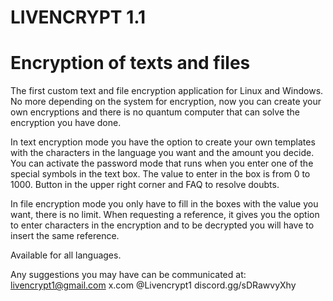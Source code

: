 # LIVENCRYPT 1.1 #
  # Encryption of texts and files #

The first custom text and file encryption application for Linux and Windows. No more depending on the system for encryption, now you can create your own encryptions and there is no quantum computer that can solve the encryption you have done.

In text encryption mode you have the option to create your own templates with the characters in the language you want and the amount you decide. You can activate the password mode that runs when you enter one of the special symbols in the text box. The value to enter in the box is from 0 to 1000. Button in the upper right corner and FAQ to resolve doubts.

In file encryption mode you only have to fill in the boxes with the value you want, there is no limit. When requesting a reference, it gives you the option to enter characters in the encryption and to be decrypted you will have to insert the same reference.

Available for all languages.

Any suggestions you may have can be communicated at:
livencrypt1@gmail.com
x.com @Livencrypt1
discord.gg/sDRawvyXhy
